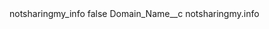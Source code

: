 <?xml version="1.0" encoding="UTF-8"?>
<CustomMetadata xmlns="http://soap.sforce.com/2006/04/metadata" xmlns:xsi="http://www.w3.org/2001/XMLSchema-instance" xmlns:xsd="http://www.w3.org/2001/XMLSchema">
    <label>notsharingmy_info</label>
    <protected>false</protected>
    <values>
        <field>Domain_Name__c</field>
        <value xsi:type="xsd:string">notsharingmy.info</value>
    </values>
</CustomMetadata>
